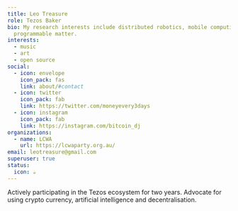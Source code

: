 ```yaml
---
title: Leo Treasure
role: Tezos Baker
bio: My research interests include distributed robotics, mobile computing and
  programmable matter.
interests:
  - music
  - art
  - open source
social:
  - icon: envelope
    icon_pack: fas
    link: about/#contact
  - icon: twitter
    icon_pack: fab
    link: https://twitter.com/moneyevery3days
  - icon: instagram
    icon_pack: fab
    link: https://instagram.com/bitcoin_dj
organizations:
  - name: LCWA
    url: https://lcwaparty.org.au/
email: leotreasure@gmail.com
superuser: true
status:
  icon: ☕️
---
```

Actively participating in the Tezos ecosystem for two years. Advocate for using crypto currency, artificial intelligence and decentralisation.